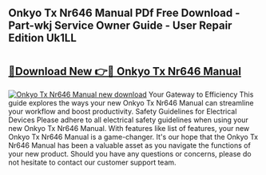 ## Onkyo Tx Nr646 Manual PDf Free Download - Part-wkj Service Owner Guide - User Repair Edition Uk1LL

# <h2><a href="http://cf2910.oget.top/?id=Onkyo+Tx+Nr646+Manual">🔗Download New 👉🔴 Onkyo Tx Nr646 Manual</a></h2>

[![Onkyo Tx Nr646 Manual new download](https://i.imgur.com/5g1atiW.png)](http://cf2910.oget.top/?id=Onkyo+Tx+Nr646+Manual)
Your Gateway to Efficiency This guide explores the ways your new Onkyo Tx Nr646 Manual can streamline your workflow and boost productivity. Safety Guidelines for Electrical Devices Please adhere to all electrical safety guidelines when using your new Onkyo Tx Nr646 Manual. With features like list of features, your new Onkyo Tx Nr646 Manual is a game-changer. It's our hope that the Onkyo Tx Nr646 Manual has been a valuable asset as you navigate the functions of your new product. Should you have any questions or concerns, please do not hesitate to contact our customer support team.
